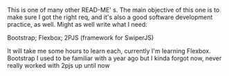 This is one of many other READ-ME' s.
The main objective of this one is to make sure I got the right req, and it's also a good software development practice, as well.
Might as well write what I need:

Bootstrap;
Flexbox;
2PJS (framework for SwiperJS)

It will take me some hours to learn each, currently I'm learning Flexbox.
Bootstrap I used to be familiar with a year ago but I kinda forgot now, never really worked with 2pjs up until now
